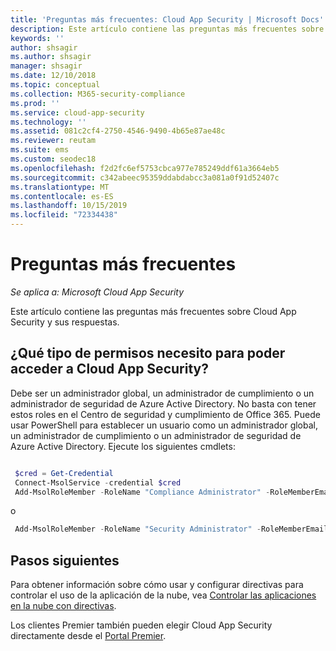 ```yaml
---
title: 'Preguntas más frecuentes: Cloud App Security | Microsoft Docs'
description: Este artículo contiene las preguntas más frecuentes sobre Cloud App Security y sus respuestas.
keywords: ''
author: shsagir
ms.author: shsagir
manager: shsagir
ms.date: 12/10/2018
ms.topic: conceptual
ms.collection: M365-security-compliance
ms.prod: ''
ms.service: cloud-app-security
ms.technology: ''
ms.assetid: 081c2cf4-2750-4546-9490-4b65e87ae48c
ms.reviewer: reutam
ms.suite: ems
ms.custom: seodec18
ms.openlocfilehash: f2d2fc6ef5753cbca977e785249ddf61a3664eb5
ms.sourcegitcommit: c342abeec95359ddabdabcc3a081a0f91d52407c
ms.translationtype: MT
ms.contentlocale: es-ES
ms.lasthandoff: 10/15/2019
ms.locfileid: "72334438"
---
```

# <a name="frequently-asked-questions"></a>Preguntas más frecuentes

*Se aplica a: Microsoft Cloud App Security*

Este artículo contiene las preguntas más frecuentes sobre Cloud App Security y sus respuestas.

## <a name="what-kind-of-permissions-do-i-need-to-access-cloud-app-security"></a>¿Qué tipo de permisos necesito para poder acceder a Cloud App Security?

Debe ser un administrador global, un administrador de cumplimiento o un administrador de seguridad de Azure Active Directory. No basta con tener estos roles en el Centro de seguridad y cumplimiento de Office 365. Puede usar PowerShell para establecer un usuario como un administrador global, un administrador de cumplimiento o un administrador de seguridad de Azure Active Directory. Ejecute los siguientes cmdlets:

```powershell

 $cred = Get-Credential
 Connect-MsolService -credential $cred
 Add-MsolRoleMember -RoleName "Compliance Administrator" -RoleMemberEmailAddress "XX@XX.XX"
```

 o

```powershell
 Add-MsolRoleMember -RoleName "Security Administrator" -RoleMemberEmailAddress “XX@XX.XX”
```

## <a name="next-steps"></a>Pasos siguientes  
Para obtener información sobre cómo usar y configurar directivas para controlar el uso de la aplicación de la nube, vea [Controlar las aplicaciones en la nube con directivas](control-cloud-apps-with-policies.md).   

Los clientes Premier también pueden elegir Cloud App Security directamente desde el [Portal Premier](https://premier.microsoft.com/).  

